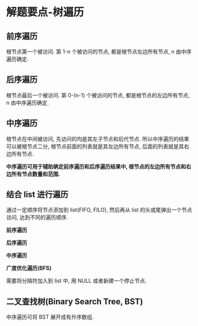 # 解题要点-树遍历

## 前序遍历

根节点第一个被访问. 第 1-n 个被访问的节点, 都是根节点左边所有节点, n 由中序遍历确定.

## 后序遍历

根节点最后一个被访问. 第 0-(n-1) 个被访问的节点, 都是根节点的左边所有节点, n 由中序遍历确定.

## 中序遍历

根节点在中间被访问, 先访问的均是其左子节点和后代节点. 所以中序遍历的结果可以被根节点二分, 根节点前面的列表就是其左边所有节点, 后面的列表就是其右边所有节点.

**中序遍历可用于辅助确定前序遍历和后序遍历结果中, 根节点的左边所有节点和右边所有节点数量和范围.**

## 结合 list 进行遍历

通过一定顺序将节点添加到 list(FIFO, FILO), 然后再从 list 的头或尾弹出一个节点访问, 达到不同的遍历顺序.

**前序遍历**

**后序遍历**

**中序遍历**

**广度优化遍历(BFS)**

需要将分隔符加入到 list 中, 用 NULL 或者新建一个停止节点.

## 二叉查找树(Binary Search Tree, BST)

中序遍历可将 BST 展开成有升序数组.

